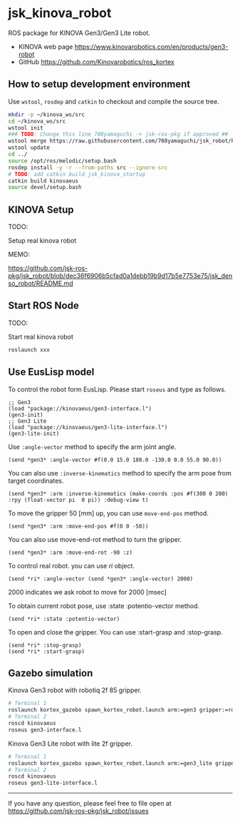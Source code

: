 # jsk_kinova_robot

ROS package for KINOVA Gen3/Gen3 Lite robot.

- KINOVA web page
  https://www.kinovarobotics.com/en/products/gen3-robot
- GitHub
  https://github.com/Kinovarobotics/ros_kortex


## How to setup development environment

Use `wstool`, `rosdep` and `catkin` to checkout and compile the source tree.

```bash
mkdir -p ~/kinova_ws/src
cd ~/kinova_ws/src
wstool init
### TODO: Change this line 708yamaguchi -> jsk-ros-pkg if approved ##
wstool merge https://raw.githubusercontent.com/708yamaguchi/jsk_robot/kinova-gen3/jsk_kinova_robot/kinova.rosinstall
wstool update
cd ../
source /opt/ros/melodic/setup.bash
rosdep install -y -r --from-paths src --ignore-src
# TODO: add catkin build jsk_kinova_startup
catkin build kinovaeus
source devel/setup.bash
```

## KINOVA Setup

TODO:

Setup real kinova robot

MEMO:

https://github.com/jsk-ros-pkg/jsk_robot/blob/dec36f6906b5cfad0a1debb19b9d17b5e7753e75/jsk_denso_robot/README.md

## Start ROS Node

TODO:

Start real kinova robot

```bash
roslaunch xxx
```

## Use EusLisp model
To control the robot form EusLisp. Please start `roseus` and type as follows.
```
;; Gen3
(load "package://kinovaeus/gen3-interface.l")
(gen3-init)
;; Gen3 Lite
(load "package://kinovaeus/gen3-lite-interface.l")
(gen3-lite-init)
```

Use `:angle-vector` method to specify the arm joint angle.
```
(send *gen3* :angle-vector #f(0.0 15.0 180.0 -130.0 0.0 55.0 90.0))
```

You can also use `:inverse-kinematics` method to specify the arm pose from target coordinates.
```
(send *gen3* :arm :inverse-kinematics (make-coords :pos #f(300 0 200) :rpy (float-vector pi  0 pi)) :debug-view t)
```

To move the gripper 50 [mm] up, you can use `move-end-pos` method.
```
(send *gen3* :arm :move-end-pos #f(0 0 -50))
```

You can also use move-end-rot method to turn the gripper.
```
(send *gen3* :arm :move-end-rot -90 :z)
```

To control real robot. you can use *ri* object.
```
(send *ri* :angle-vector (send *gen3* :angle-vector) 2000)
```
2000 indicates we ask robot to move for 2000 [msec]

To obtain current robot pose, use :state :potentio-vector method.
```
(send *ri* :state :potentio-vector)
```

To open and close the gripper. You can use :start-grasp and :stop-grasp.
```
(send *ri* :stop-grasp)
(send *ri* :start-grasp)
```

## Gazebo simulation
Kinova Gen3 robot with robotiq 2f 85 gripper.
```bash
# Terminal 1
roslaunch kortex_gazebo spawn_kortex_robot.launch arm:=gen3 gripper:=robotiq_2f_85
# Terminal 2
roscd kinovaeus
roseus gen3-interface.l
```

Kinova Gen3 Lite robot with lite 2f gripper.
```bash
# Terminal 1
roslaunch kortex_gazebo spawn_kortex_robot.launch arm:=gen3_lite gripper:=gen3_lite_2f
# Terminal 2
roscd kinovaeus
roseus gen3-lite-interface.l
```

---
If you have any question, please feel free to file open at https://github.com/jsk-ros-pkg/jsk_robot/issues
